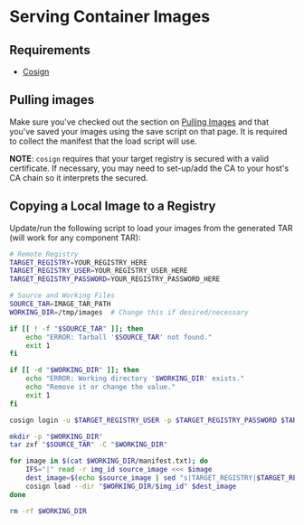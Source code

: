 # Serving Container Images

## Requirements

* [Cosign](https://docs.sigstore.dev/cosign/installation/)

## Pulling images

Make sure you've checked out the section on [Pulling Images](pulling-images.md) and that you've saved your images using the save script on that page. It is required to collect the manifest that the load script will use.

**NOTE**: `cosign` requires that your target registry is secured with a valid certificate. If necessary, you may need to set-up/add the CA to your host's CA chain so it interprets the secured.

## Copying a Local Image to a Registry

Update/run the following script to load your images from the generated TAR (will work for any component TAR):

```bash
# Remote Registry
TARGET_REGISTRY=YOUR_REGISTRY_HERE
TARGET_REGISTRY_USER=YOUR_REGISTRY_USER_HERE
TARGET_REGISTRY_PASSWORD=YOUR_REGISTRY_PASSWORD_HERE

# Source and Working Files
SOURCE_TAR=IMAGE_TAR_PATH
WORKING_DIR=/tmp/images  # Change this if desired/necessary

if [[ ! -f "$SOURCE_TAR" ]]; then
    echo "ERROR: Tarball '$SOURCE_TAR' not found."
    exit 1
fi

if [[ -d "$WORKING_DIR" ]]; then
    echo "ERROR: Working directory '$WORKING_DIR' exists."
    echo "Remove it or change the value."
    exit 1
fi

cosign login -u $TARGET_REGISTRY_USER -p $TARGET_REGISTRY_PASSWORD $TARGET_REGISTRY

mkdir -p "$WORKING_DIR"
tar zxf "$SOURCE_TAR" -C "$WORKING_DIR"

for image in $(cat $WORKING_DIR/manifest.txt); do
    IFS="|" read -r img_id source_image <<< $image
    dest_image=$(echo $source_image | sed "s|TARGET_REGISTRY|$TARGET_REGISTRY|g")
    cosign load --dir "$WORKING_DIR/$img_id" $dest_image
done

rm -rf $WORKING_DIR
```
